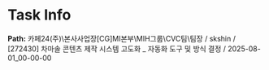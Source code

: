# Task Info

**Path:** 카페24(주)\본사사업장\[CG]MI본부\MIH그룹\CVC팀\팀장 / skshin / [272430] 차마솔 콘텐츠 제작 시스템 고도화 _ 자동화 도구 및 방식 결정 / 2025-08-01_00-00-00

